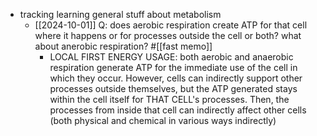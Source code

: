   * tracking learning general stuff about metabolism
    * [[2024-10-01]] Q: does aerobic respiration create ATP for that cell where it happens or for processes outside the cell or both? what about anerobic respiration? #[[fast memo]]
      * LOCAL FIRST ENERGY USAGE: both aerobic and anaerobic respiration generate ATP for the immediate use of the cell in which they occur. However, cells can indirectly support other processes outside themselves, but the ATP generated stays within the cell itself for THAT CELL's processes. Then, the processes from inside that cell can indirectly affect other cells (both physical and chemical in various ways indirectly)
